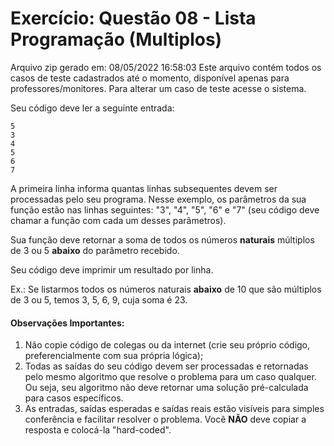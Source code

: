 # Exercício: Questão 08 - Lista Programação (Multiplos)

Arquivo zip gerado em: 08/05/2022 16:58:03 
Este arquivo contém todos os casos de teste cadastrados até o momento, disponível apenas para professores/monitores. 
Para alterar um caso de teste acesse o sistema. 


Seu código deve ler a seguinte entrada:

```
5
3
4
5
6
7
```

A primeira linha informa quantas linhas subsequentes devem ser processadas pelo seu programa. Nesse exemplo, os parâmetros da sua função estão nas linhas seguintes: "3", "4", "5", "6" e "7" (seu código deve chamar a função com cada um desses parâmetros).

Sua função deve retornar a soma de todos os números **naturais** múltiplos de 3 ou 5 **abaixo** do parâmetro recebido.

Seu código deve imprimir um resultado por linha.

Ex.: Se listarmos todos os números naturais **abaixo** de 10 que são múltiplos de 3 ou 5, temos 3, 5, 6, 9, cuja soma é 23.

#### Observações Importantes:

1. Não copie código de colegas ou da internet (crie seu próprio código, preferencialmente com sua própria lógica);
2. Todas as saídas do seu código devem ser processadas e retornadas pelo mesmo algoritmo que resolve o problema para um caso qualquer. Ou seja, seu algoritmo não deve retornar uma solução pré-calculada para casos específicos.
3. As entradas, saídas esperadas e saídas reais estão visíveis para simples conferência e facilitar resolver o problema. Você **NÃO** deve copiar a resposta e colocá-la "hard-coded".